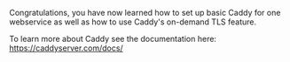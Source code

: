 Congratulations, you have now learned how to set up basic Caddy for one webservice as well as how to use Caddy's on-demand TLS feature.  

To learn more about Caddy see the documentation here: https://caddyserver.com/docs/